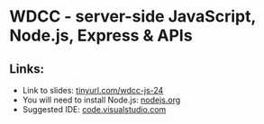 # WDCC - server-side JavaScript, Node.js, Express & APIs

## Links:

* Link to slides: [tinyurl.com/wdcc-js-24](http://tinyurl.com/wdcc-js-24)
* You will need to install Node.js: [nodejs.org](http://nodejs.org/)
* Suggested IDE: [code.visualstudio.com](http://code.visualstudio.com/)
